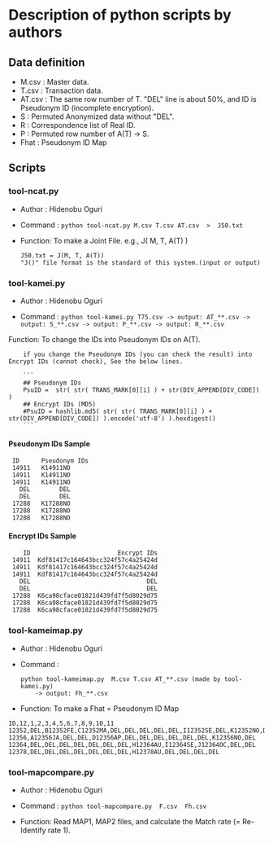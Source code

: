 # Description of python scripts by authors

## Data definition

- M.csv  : Master data.
- T.csv  : Transaction data.
- AT.csv : The same row number of T. "DEL" line is about 50%, and ID is Pseudonym ID (incomplete encryption).
- S      : Permuted Anonymized data without "DEL".
- R      : Correspondence list of Real ID.
- P      : Permuted row number of A(T) -> S.
- Fhat   : Pseudonym ID Map


## Scripts

### tool-ncat.py
- Author  : Hidenobu Oguri
- Command : ```python tool-ncat.py M.csv T.csv AT.csv  >  J50.txt```

- Function: To make a Joint File. e.g., J( M, T, A(T) )
    ```
	J50.txt = J(M, T, A(T))
	"J()" file format is the standard of this system.(input or output)
    ```

### tool-kamei.py
- Author  : Hidenobu Oguri

- Command :
        ```
        python tool-kamei.py T75.csv
			-> output: AT_**.csv
			-> output: S_**.csv
			-> output: P_**.csv
			-> output: R_**.csv
        ```

Function:  To change the IDs into Pseudonym IDs on A(T).

		if you change the Pseudonym IDs (you can check the result) into Encrypt IDs (cannot check), See the below lines.

        ```
		## Pseudonym IDs
		PsuID =  str( str( TRANS_MARK[0][i] ) + str(DIV_APPEND[DIV_CODE]) )
		## Encrypt IDs (MD5)
		#PsuID = hashlib.md5( str( str( TRANS_MARK[0][i] ) + str(DIV_APPEND[DIV_CODE]) ).encode('utf-8') ).hexdigest()
        ```


#### Pseudonym IDs Sample

```
 ID      Pseudonym IDs
 14911   K14911NO
 14911   K14911NO
 14911   K14911NO
   DEL        DEL
   DEL        DEL
 17288   K17288NO
 17288   K17288NO
 17288   K17288NO
```

#### Encrypt IDs Sample

```
    ID                        Encrypt IDs
 14911  Kdf81417c164643bcc324f57c4a25424d
 14911  Kdf81417c164643bcc324f57c4a25424d
 14911  Kdf81417c164643bcc324f57c4a25424d
   DEL                                DEL
   DEL                                DEL
 17288  K6ca98cface01821d439fd7f5d8029d75
 17288  K6ca98cface01821d439fd7f5d8029d75
 17288  K6ca98cface01821d439fd7f5d8029d75
```

### tool-kameimap.py
- Author  : Hidenobu Oguri
- Command :
    ```
    python tool-kameimap.py  M.csv T.csv AT_**.csv (made by tool-kamei.py)
		-> output: Fh_**.csv
    ```

- Function: To make a Fhat = Pseudonym ID Map

```
ID,12,1,2,3,4,5,6,7,8,9,10,11
12352,DEL,B12352FE,C12352MA,DEL,DEL,DEL,DEL,DEL,I12352SE,DEL,K12352NO,DEL
12356,A12356JA,DEL,DEL,D12356AP,DEL,DEL,DEL,DEL,DEL,DEL,K12356NO,DEL
12364,DEL,DEL,DEL,DEL,DEL,DEL,DEL,H12364AU,I12364SE,J12364OC,DEL,DEL
12378,DEL,DEL,DEL,DEL,DEL,DEL,DEL,H12378AU,DEL,DEL,DEL,DEL
```

### tool-mapcompare.py
- Author  : Hidenobu Oguri
- Command : ```python tool-mapcompare.py  F.csv  Fh.csv```

- Function: Read MAP1, MAP2 files, and calculate the Match rate (= Re-Identify rate 1).







